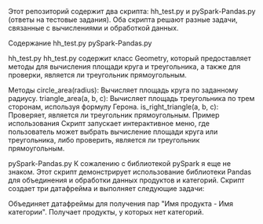 Этот репозиторий содержит два скрипта: hh_test.py и pySpark-Pandas.py (ответы на тестовые задания). 
Оба скрипта решают разные задачи, связанные с вычислениями и обработкой данных.

Содержание
hh_test.py
pySpark-Pandas.py

hh_test.py
hh_test.py содержит класс Geometry, который предоставляет методы для вычисления площади круга и треугольника, а также для проверки, является ли треугольник прямоугольным.

Методы
circle_area(radius): Вычисляет площадь круга по заданному радиусу.
triangle_area(a, b, c): Вычисляет площадь треугольника по трем сторонам, используя формулу Герона.
is_right_triangle(a, b, c): Проверяет, является ли треугольник прямоугольным.
Пример использования
Скрипт запускает интерактивное меню, где пользователь может выбрать вычисление площади круга или треугольника, либо проверить, является ли треугольник прямоугольным.

pySpark-Pandas.py
К сожалению с библиотекой pySpark я еще не знаком.
Этот скрипт демонстрирует использование библиотеки Pandas для объединения и обработки данных продуктов и категорий. Скрипт создает три датафрейма и выполняет следующие задачи:

Объединяет датафреймы для получения пар "Имя продукта - Имя категории".
Получает продукты, у которых нет категорий.
